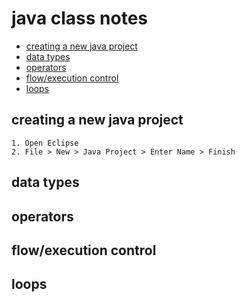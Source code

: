 <h1> java class notes </h1>
    
- [creating a new java project](#creating-a-new-java-project)
- [data types](#data-types)
- [operators](#operators)
- [flow/execution control](#flowexecution-control)
- [loops](#loops)

## creating a new java project
    1. Open Eclipse
    2. File > New > Java Project > Enter Name > Finish


## data types 

## operators

## flow/execution control

## loops